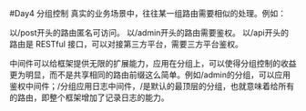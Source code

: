 #Day4 分组控制
真实的业务场景中，往往某一组路由需要相似的处理。例如：

以/post开头的路由匿名可访问。
以/admin开头的路由需要鉴权。
以/api开头的路由是 RESTful 接口，可以对接第三方平台，需要三方平台鉴权。

中间件可以给框架提供无限的扩展能力，应用在分组上，可以使得分组控制的收益更为明显，而不是共享相同的路由前缀这么简单。例如/admin的分组，可以应用鉴权中间件；/分组应用日志中间件，/是默认的最顶层的分组，也就意味着给所有的路由，即整个框架增加了记录日志的能力。